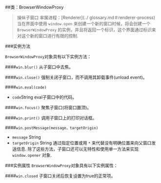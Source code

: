 ##类：BrowserWindowProxy
>操纵子窗口
率属进程：[Renderer](../ glossary.md＃renderer-process)
当在界面中使用 `window.open` 来创建一个新的窗口时候，将会创建一个 `BrowserWindowProxy`  的实例，并且将返回一个标识，这个界面通过标识来对这个新的窗口进行有限的控制.

###实例方法

`BrowserWindowProxy`对象具有以下实例方法：

####`win.blur()`
从子窗口中去焦。

####`win.close()`
强制关闭子窗口，而不调用其卸载事件(unload event)。

####`win.eval(code)`
* `code`String
eval子窗口中的代码。

####`win.focus()`
聚焦子窗口(将窗口置顶)。

####`win.print()`
调用子窗口上的打印对话框。

####`win.postMessage(message，targetOrigin)`
* `message` String
* `targetOrigin` String
通过指定位置或用 `*` 来代替没有明确位置来向父窗口发送信息.
除了这些方法，子窗口还可以无特性和使用单一方法来实现  `window.opener` 对象.

###实例属性
`BrowserWindowProxy`对象具有以下实例属性：

####`win.closed`
子窗口关闭后恢复设置为true的正常项。